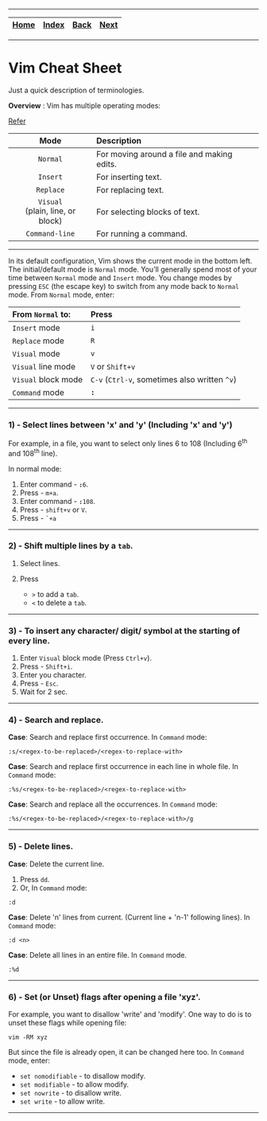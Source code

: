 
---

| [Home](/README.md) | [Index](./README.md) | [Back](./8_find_cheat_sheet.md) | [Next]() |
| :---: | :---: | :---: | :---: |

---

# Vim Cheat Sheet

Just a quick description of terminologies.

__Overview__ : Vim has multiple operating modes:

[Refer](https://missing.csail.mit.edu/2020/editors/)

| Mode | Description |
| :---: | :--- |
| `Normal` | For moving around a file and making edits. |
| `Insert` | For inserting text. |
| `Replace` | For replacing text. |
| `Visual` </br>(plain, line, or block) | For selecting blocks of text. |
| `Command-line` | For running a command. |

---

In its default configuration, Vim shows the current mode in the bottom left. The initial/default mode is
`Normal` mode. You’ll generally spend most of your time between `Normal` mode and `Insert` mode.
You change modes by pressing `ESC` (the escape key) to switch from any mode back to `Normal`
mode. From `Normal` mode, enter:

| From `Normal` to: | Press |
| :--- | :--- |
| `Insert` mode | `i` |
| `Replace` mode | `R`  |
| `Visual` mode | `v` |
| `Visual` line mode | `V` or `Shift+v` |
| `Visual` block mode | `C-v` (`Ctrl-v`, sometimes also written `^v`) |
| `Command` mode | __`:`__ |

---

### 1) - Select lines between 'x' and 'y' (Including 'x' and 'y')

For example, in a file, you want to select only lines 6 to 108 (Including 6<sup>th</sup> and 108<sup>th</sup> line).

In normal mode:

1) Enter command - <code><b>:</b>6</code>.
2) Press - `m+a`.
3) Enter command - <code><b>:</b>108</code>.
4) Press - `shift+v` or `V`.
5) Press - `` `+a ``

---

### 2) - Shift multiple lines by a `tab`.

1) Select lines.
2) Press
   
   - `>` to add a `tab`.
   - `<` to delete a `tab`.

---

### 3) - To insert any character/ digit/ symbol at the starting of every line.

1) Enter `Visual` block mode (Press `Ctrl+v`).
2) Press - `Shift+i`.
3) Enter you character.
4) Press - `Esc`.
5) Wait for 2 sec.

---

### 4) - Search and replace.

__Case__: Search and replace first occurrence. In `Command` mode:

```vim
:s/<regex-to-be-replaced>/<regex-to-replace-with>
```

__Case__: Search and replace first occurrence in each line in whole file. In `Command` mode:

```vim
:%s/<regex-to-be-replaced>/<regex-to-replace-with>
```

__Case__: Search and replace all the occurrences. In `Command` mode:

```vim
:%s/<regex-to-be-replaced>/<regex-to-replace-with>/g
```

---

### 5) - Delete lines.

__Case__: Delete the current line. 

1) Press `dd`.
2) Or, In `Command` mode:

```vim
:d
```

__Case__: Delete 'n' lines from current. (Current line + 'n-1' following lines). In `Command` mode:

```vim
:d <n>
```

__Case__: Delete all lines in an entire file. In `Command` mode.

```vim
:%d
```

---

### 6) - Set (or Unset) flags after opening a file 'xyz'.

For example, you want to disallow 'write' and 'modify'. One way to do is to unset these flags while opening file:

```shell
vim -RM xyz
```

But since the file is already open, it can be changed here too. In `Command` mode, enter:

- `set nomodifiable` - to disallow modify.
- `set modifiable` - to allow modify.
- `set nowrite` - to disallow write.
- `set write` -  to allow write.

---